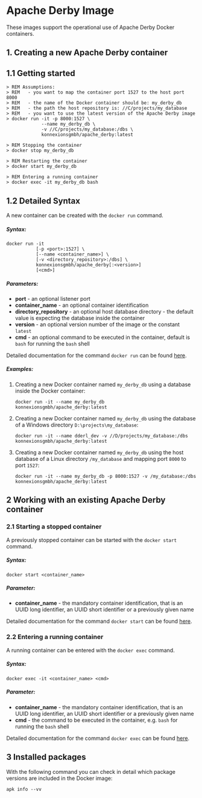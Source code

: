 # Apache Derby Image

These images support the operational use of Apache Derby Docker containers.

## 1. Creating a new Apache Derby container

## 1.1 Getting started

    > REM Assumptions:
    > REM   - you want to map the container port 1527 to the host port 8000
    > REM   - the name of the Docker container should be: my_derby_db
    > REM   - the path the host repository is: //C/projects/my_database
    > REM   - you want to use the latest version of the Apache Derby image
    > docker run -it -p 8000:1527 \
                 --name my_derby_db \
                 -v //C/projects/my_database:/dbs \
                 konnexionsgmbh/apache_derby:latest
            
    > REM Stopping the container
    > docker stop my_derby_db
    
    > REM Restarting the container
    > docker start my_derby_db

    > REM Entering a running container
    > docker exec -it my_derby_db bash

## 1.2 Detailed Syntax

A new container can be created with the `docker run` command.

##### Syntax:

    docker run -it 
               [-p <port>:1527] \
               [--name <container_name>] \
               [-v <directory_repository>:/dbs] \
               konnexionsgmbh/apache_derby[:<version>] 
               [<cmd>]
 
##### Parameters:

- **port** - an optional listener port             
- **container_name** - an optional container identification 
- **directory_repository** - an optional host database directory - the default value is expecting the database inside the container 
- **version** - an optional version number of the image or the constant `latest`
- **cmd** - an optional command to be executed in the container, default is `bash` for running the `bash` shell

Detailed documentation for the command `docker run` can be found [here](https://docs.docker.com/engine/reference/run/).

##### Examples:

1. Creating a new Docker container named `my_derby_db` using a database inside the Docker container:  

    `docker run -it --name my_derby_db konnexionsgmbh/apache_derby:latest`

2. Creating a new Docker container named `my_derby_db` using the database of a Windows directory `D:\projects\my_database`:  

    `docker run -it --name dderl_dev -v //D/projects/my_database:/dbs konnexionsgmbh/apache_derby:latest`

3. Creating a new Docker container named `my_derby_db` using the host database of a Linux directory `/my_database` and mapping port `8000` to port `1527`:  

    `docker run -it --name my_derby_db -p 8000:1527 -v /my_database:/dbs konnexionsgmbh/apache_derby:latest`

## 2 Working with an existing Apache Derby container

### 2.1 Starting a stopped container

A previously stopped container can be started with the `docker start` command.

##### Syntax:

    docker start <container_name>

##### Parameter:

- **container_name** - the mandatory container identification, that is an UUID long identifier, an UUID short identifier or a previously given name 

Detailed documentation for the command `docker start` can be found [here](https://docs.docker.com/engine/reference/commandline/start/).

### 2.2 Entering a running container

A running container can be entered with the `docker exec` command.

##### Syntax:

    docker exec -it <container_name> <cmd>

##### Parameter:

- **container_name** - the mandatory container identification, that is an UUID long identifier, an UUID short identifier or a previously given name 
- **cmd** - the command to be executed in the container, e.g. `bash` for running the `bash` shell

Detailed documentation for the command `docker exec` can be found [here](https://docs.docker.com/engine/reference/commandline/exec/).

## 3 Installed packages

With the following command you can check in detail which package versions are included in the Docker image:

    apk info --vv
